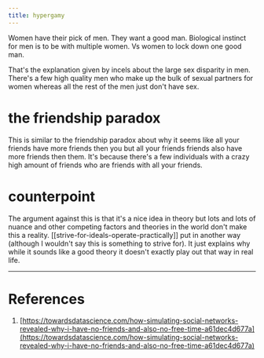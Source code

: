 ```yaml
---
title: hypergamy
---
```

Women have their pick of men. They want a good man. Biological instinct for men is to be with multiple women. Vs women to lock down one good man. 

That's the explanation given by incels about the large sex disparity in men. There's a few high quality men who make up the bulk of sexual partners for women whereas all the rest of the men just don't have sex. 

# the friendship paradox
This is similar to the friendship paradox about why it seems like all your friends have more friends then you but all your friends friends also have more friends then them. It's because there's a few individuals with a crazy high amount of friends who are friends with all your friends. 

# counterpoint
The argument against this is that it's a nice idea in theory but lots and lots of nuance and other competing factors and theories in the world don't make this a reality. [[strive-for-ideals-operate-practically]] put in another way (although I wouldn't say this is something to strive for). It just explains why while it sounds like a good theory it doesn't exactly play out that way in real life. 

---
# References
1. [https://towardsdatascience.com/how-simulating-social-networks-revealed-why-i-have-no-friends-and-also-no-free-time-a61dec4d677a](https://towardsdatascience.com/how-simulating-social-networks-revealed-why-i-have-no-friends-and-also-no-free-time-a61dec4d677a) 
